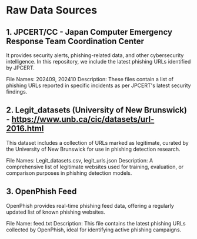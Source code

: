 # Raw Data Sources

## 1. JPCERT/CC - Japan Computer Emergency Response Team Coordination Center
It provides security alerts, phishing-related data, and other cybersecurity intelligence. In this repository, we include the latest phishing URLs identified by JPCERT.

File Names: 202409, 202410
Description: These files contain a list of phishing URLs reported in specific incidents as per JPCERT's latest security findings.
 
## 2. Legit_datasets (University of New Brunswick) - https://www.unb.ca/cic/datasets/url-2016.html
This dataset includes a collection of URLs marked as legitimate, curated by the University of New Brunswick for use in phishing detection research.

File Names: Legit_datasets.csv, legit_urls.json
Description: A comprehensive list of legitimate websites used for training, evaluation, or comparison purposes in phishing detection models.

## 3. OpenPhish Feed
OpenPhish provides real-time phishing feed data, offering a regularly updated list of known phishing websites.

File Name: feed.txt
Description: This file contains the latest phishing URLs collected by OpenPhish, ideal for identifying active phishing campaigns.
